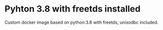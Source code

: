 # Pyhton 3.8 with freetds installed

Custom docker image based on python:3.8 with freetds, unixodbc included.
